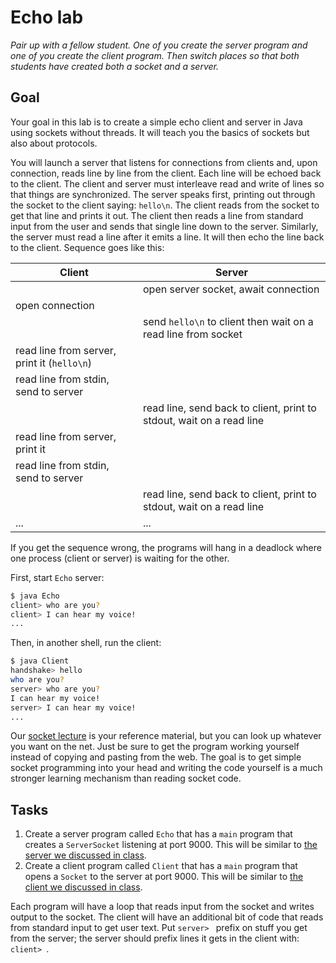 # Echo lab

*Pair up with a fellow student. One of you create the server program and one of you create the client program. Then switch places so that both students have created both a socket and a server.*

## Goal

Your goal in this lab is to create a simple echo client and server in Java using sockets without threads.  It will teach you the basics of sockets but also about protocols.

You will launch a server that listens for connections from clients and, upon connection, reads line by line from the client. Each line will be echoed back to the client. The client and server must interleave read and write of lines so that things are synchronized. The server speaks first, printing out through the socket to the client saying: `hello\n`. The client reads from the socket to get that line and prints it out. The client then reads a line from standard input from the user and sends that single line down to the server. Similarly, the server must read a line after it emits a line.  It will then echo the line back to the client. Sequence goes like this:

| Client | Server |
|--------|--------|
|        | open server socket, await connection       |
|  open connection       |        |
|        | send `hello\n` to client then wait on a read line from socket      |
| read line from server, print it (`hello\n`)  |        |
| read line from stdin, send to server        |   |
|  |read line, send back to client, print to stdout, wait on a read line|
| read line from server, print it | |
| read line from stdin, send to server        |   |
|  |read line, send back to client, print to stdout, wait on a read line|
| ... | ... |

If you get the sequence wrong, the programs will hang in a deadlock where one process (client or server) is waiting for the other.

First, start `Echo` server:

```bash
$ java Echo
client> who are you?
client> I can hear my voice!
...
```

Then, in another shell, run the client:

```bash
$ java Client
handshake> hello
who are you?
server> who are you?
I can hear my voice!
server> I can hear my voice!
...
```

Our [socket lecture](https://github.com/parrt/cs601/blob/master/lectures/sockets.md) is your reference material, but you can look up whatever you want on the net. Just be sure to get the program working yourself instead of copying and pasting from the web. The goal is to get simple socket programming into your head and writing the code yourself is a much stronger learning mechanism than reading socket code.

## Tasks

1.  Create a server program called `Echo` that has a `main` program that creates a `ServerSocket` listening at port 9000. This will be similar to [the server we discussed in class](https://github.com/parrt/cs601/blob/master/lectures/code/sockets/Server.java).
2.  Create a client program called `Client` that has a `main` program that opens a `Socket` to the server at port 9000. This will be similar to [the client we discussed in class](https://github.com/parrt/cs601/blob/master/lectures/code/sockets/Client.java).

Each program will have a loop that reads input from the socket and writes output to the socket. The client will have an additional bit of code that reads from standard input to get user text.  Put `server> ` prefix on stuff you get from the server; the server should prefix lines it gets in the client with: `client> `.